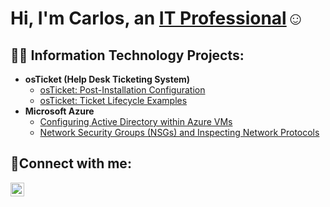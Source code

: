 <h1>Hi, I'm Carlos, an <a href="https://linkedin.com/in/Carlos-M-Romero">IT Professional</a>☺</h1>

<h2>👨‍💻 Information Technology Projects:</h2>

- <b>osTicket (Help Desk Ticketing System)</b>
  - [osTicket: Post-Installation Configuration](https://github.com/carlos-m-romero/post-install-config)
  - [osTicket: Ticket Lifecycle Examples](https://github.com/carlos-m-romero/ticket-lifecycle)
- <b>Microsoft Azure</b>
  - [Configuring Active Directory within Azure VMs](https://github.com/carlos-m-romero/configure-ad)
  - [Network Security Groups (NSGs) and Inspecting Network Protocols](https://github.com/carlos-m-romero/azure-network-protocols)

<h2>🤳Connect with me:</h2>


[<img align="left" alt="Josh | LinkedIn" width="22px" src="https://cdn.jsdelivr.net/npm/simple-icons@v3/icons/linkedin.svg" />][linkedin]



[linkedin]: https://linkedin.com/in/Carlos-M-Romero
